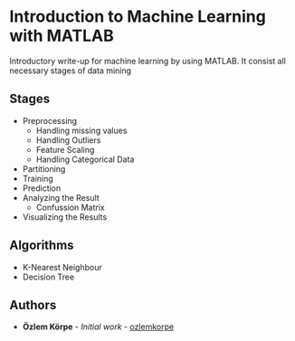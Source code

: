 # Introduction to Machine Learning with MATLAB
Introductory write-up for machine learning by using MATLAB. It consist all necessary stages of data mining
## Stages
- Preprocessing
  - Handling missing values
  - Handling Outliers
  - Feature Scaling
  - Handling Categorical Data
- Partitioning
- Training
- Prediction
- Analyzing the Result
  - Confussion Matrix
- Visualizing the Results
## Algorithms
- K-Nearest Neighbour
- Decision Tree

## Authors
* **Özlem Körpe** - *Initial work* - [ozlemkorpe](https://github.com/ozlemkorpe)
